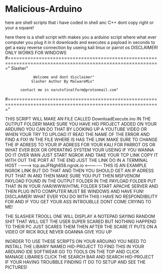 # Malicious-Arduino
here are shell scripts that i have coded in shell anc C++ dont copy right or your a square!

here there is a shell script with makes you a arduino script where what ever computer you plug it in it downloads and executes a payload in seconds to get a easy reverse connection by useing kali linux or parrot os DISCLAIMER! ONLY WORKS FOR WINDOWS #============================================================================================================" Slasher"

                 Welcome and dont disclaimer"
                Slasher Author By MalwareMix"
    
           contact me in narutofinalform@protonmail.com"         
#============================================================================================================"

THIS SCRIPT WILL MAKE AN FILE CALLED DownloadExecute.ino IN THE OUTPUT FOLDER! MAKE SURE YOU HAVE HID PROJECT ADDED ON YOUR ARDUINO YOU CAN DO THAT BY LOOKING UP A YOUTUBE VIDEO OR WHEN YOUR TRY TO UPLOAD IT READ THE NAME OF THE ERROR AND FIND A FIX! IN THE FILE WHERE IS HAS THE LINK MAKE SURE TO CHANGE THE IP ADRESS TO YOUR IP ADRESS FOR YOUR KALI FOR PARROT OS OR WHAT EVER BOX OR OPERATING SYSTEM YOUR USEING IF YOU WANNA DO IT OVER WAN JUST START NGROK AND TAKE YOUR TCP LINK COPY IT WITH OUT THE PORT AT THE END JUST THE LINK DO IN A TERMINAL HOST ----> tcp.asJFNgh658.ngrok.io <------ THIS IS AN EXAMPLE NGROK LINK BUT DO THAT AND THEN YOU SHOULD GET AN IP ADRESS PUT THAT IN AND THEN MAKE SURE YOU PUT THEN MSFVENOM PAYLOAD FOUND IN THE OUTPUT FOLDER IN THE PAYLOAD FOLDER PUT THAT IN IN YOUR /VAR/WWW/HTML FOLDER START APACHE SERVER AND THEN PLUG INTO COMPUTER MUST BE WINDOWS AND HAVE FUN! DISCLAIMER! WHAT EVER YOU DO WITH THIS I HAVE NO RESPONDIBILITY FOR AND IF YOU GET YOUR ASS INTROUBLLE DONT COME CRYING TO ME!

THE SLASHER TROOLL ONE WILL DISPLAY A NOTEPAD SAYING RANDOM SHIT THAT WILL GET THE USER SUPER SCARED BUT NOTHING HAPPEND TO THEIR PC JUST SCARES THEM THEN AFTER THE SCARE IT PUTS ON A VIDEO OF RICK ROLE NEVER GOANNA GIVE YOU UP

INORDER TO USE THESE SCRIPTS ON YOUR ARDUINO YOU NEED TO INSTALL THE LIBARIY NAMED HID-PROJECT TO FIND THIS IN YOUR ARDUINO IDE SOFTWEAR GO TO TOOLS ON THE TOP AND CLICK MANAGE LIBARIES CLICK THE SEARCH BAR AND SEARCH HID-PROJECT IF YOUR HAVING TROUBBLE FINDING IT DO TO SETUP AND SEE THE PICTURES!
